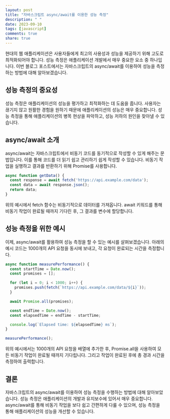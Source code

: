 ```yaml
---
layout: post
title: "자바스크립트 async/await를 이용한 성능 측정"
description: " "
date: 2023-09-10
tags: [javascript]
comments: true
share: true
---
```


현대의 웹 애플리케이션은 사용자들에게 최고의 사용성과 성능을 제공하기 위해 고도로 최적화되어야 합니다. 성능 측정은 애플리케이션 개발에서 매우 중요한 요소 중 하나입니다. 이번 블로그 포스트에서는 자바스크립트의 async/await를 이용하여 성능을 측정하는 방법에 대해 알아보겠습니다.

## 성능 측정의 중요성

성능 측정은 애플리케이션의 성능을 평가하고 최적화하는 데 도움을 줍니다. 사용자는 끊기지 않고 원활한 경험을 원하기 때문에 애플리케이션의 성능은 매우 중요합니다. 성능 측정을 통해 애플리케이션의 병목 현상을 파악하고, 성능 저하의 원인을 찾아낼 수 있습니다.

## async/await 소개

async/await는 자바스크립트에서 비동기 코드를 동기적으로 작성할 수 있게 해주는 문법입니다. 이를 통해 코드를 더 읽기 쉽고 관리하기 쉽게 작성할 수 있습니다. 비동기 작업을 실행하고 결과를 반환하기 위해 Promise를 사용합니다.

```javascript
async function getData() {
  const response = await fetch('https://api.example.com/data');
  const data = await response.json();
  return data;
}

```
위의 예시에서 fetch 함수는 비동기적으로 데이터를 가져옵니다. await 키워드를 통해 비동기 작업이 완료될 때까지 기다린 후, 그 결과를 변수에 할당합니다. 

## 성능 측정을 위한 예시

이제, async/await를 활용하여 성능 측정을 할 수 있는 예시를 살펴보겠습니다. 아래의 예시 코드는 1000개의 API 요청을 동시에 보내고, 각 요청이 완료되는 시간을 측정합니다.

```javascript
async function measurePerformance() {
  const startTime = Date.now();
  const promises = [];

  for (let i = 0; i < 1000; i++) {
    promises.push(fetch(`https://api.example.com/data/${i}`));
  }

  await Promise.all(promises);

  const endTime = Date.now();
  const elapsedTime = endTime - startTime;

  console.log(`Elapsed time: ${elapsedTime} ms`);
}

measurePerformance();
```

위의 예시에서는 1000개의 API 요청을 배열에 추가한 후, Promise.all을 사용하여 모든 비동기 작업이 완료될 때까지 기다립니다. 그리고 작업이 완료된 후에 총 경과 시간을 측정하여 출력합니다.

## 결론

자바스크립트의 async/await를 이용하여 성능 측정을 수행하는 방법에 대해 알아보았습니다. 성능 측정은 애플리케이션의 개발과 유지보수에 있어서 매우 중요합니다. async/await를 통해 비동기 작업을 보다 쉽고 간편하게 다룰 수 있으며, 성능 측정을 통해 애플리케이션의 성능을 개선할 수 있습니다.
